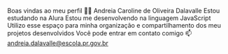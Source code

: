 Boas vindas ao meu perfil 💙💙
Andreia Caroline de Oliveira Dalavalle
Estou estudando na Alura
Estou me desenvolvendo na linguagem JavaScript
Utilizo esse espaço para minha organização e compartilhamento dos meu projetos desenvolvidos
Você pode entrar em contato comigo 📫
andreia.dalavalle@escola.pr.gov.br




